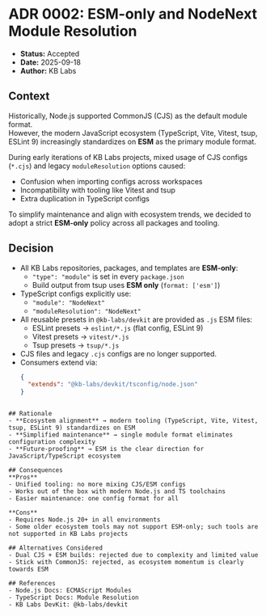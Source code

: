 # ADR 0002: ESM-only and NodeNext Module Resolution

- **Status:** Accepted
- **Date:** 2025-09-18
- **Author:** KB Labs

## Context
Historically, Node.js supported CommonJS (CJS) as the default module format.  
However, the modern JavaScript ecosystem (TypeScript, Vite, Vitest, tsup, ESLint 9) increasingly standardizes on **ESM** as the primary module format.  

During early iterations of KB Labs projects, mixed usage of CJS configs (`*.cjs`) and legacy `moduleResolution` options caused:
- Confusion when importing configs across workspaces
- Incompatibility with tooling like Vitest and tsup
- Extra duplication in TypeScript configs

To simplify maintenance and align with ecosystem trends, we decided to adopt a strict **ESM-only** policy across all packages and tooling.

## Decision
- All KB Labs repositories, packages, and templates are **ESM-only**:
  - `"type": "module"` is set in every `package.json`
  - Build output from tsup uses **ESM only** (`format: ['esm']`)
- TypeScript configs explicitly use:
  - `"module": "NodeNext"`
  - `"moduleResolution": "NodeNext"`
- All reusable presets in `@kb-labs/devkit` are provided as `.js` ESM files:
  - ESLint presets → `eslint/*.js` (flat config, ESLint 9)
  - Vitest presets → `vitest/*.js`
  - Tsup presets → `tsup/*.js`
- CJS files and legacy `.cjs` configs are no longer supported.
- Consumers extend via:
  ```json
  {
    "extends": "@kb-labs/devkit/tsconfig/node.json"
  }
```

## Rationale
- **Ecosystem alignment** → modern tooling (TypeScript, Vite, Vitest, tsup, ESLint 9) standardizes on ESM
- **Simplified maintenance** → single module format eliminates configuration complexity
- **Future-proofing** → ESM is the clear direction for JavaScript/TypeScript ecosystem

## Consequences
**Pros**
- Unified tooling: no more mixing CJS/ESM configs
- Works out of the box with modern Node.js and TS toolchains
- Easier maintenance: one config format for all

**Cons**
- Requires Node.js 20+ in all environments
- Some older ecosystem tools may not support ESM-only; such tools are not supported in KB Labs projects

## Alternatives Considered
- Dual CJS + ESM builds: rejected due to complexity and limited value
- Stick with CommonJS: rejected, as ecosystem momentum is clearly towards ESM

## References
- Node.js Docs: ECMAScript Modules
- TypeScript Docs: Module Resolution
- KB Labs DevKit: @kb-labs/devkit
